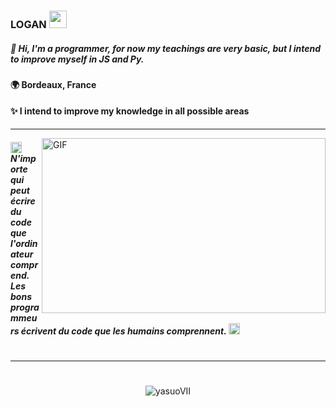 ###  LOGAN <img src="https://cdn.discordapp.com/emojis/799954767429500939.gif?v=1" width="28px"/>

##### 🧪 Hi, I'm a programmer, for now my teachings are very basic, but I intend to improve myself in JS and Py.

#### 🌍 Bordeaux, France
#### ✨ I intend to improve my knowledge in all possible areas
---
<img align="right" alt="GIF" src="https://i.pinimg.com/originals/90/af/f5/90aff5c7eca36889703a1ee6fcd4d178.gif" height="280px" width="454px">

##### <img src="https://cdn.discordapp.com/emojis/797877059103096862.gif?v=1" width="18px"> N'importe qui peut écrire du code que l'ordinateur comprend. Les bons programmeurs écrivent du code que les humains comprennent. <img src="https://cdn.discordapp.com/emojis/797877059103096862.gif?v=1" width="18px">

#
---
#

<p align="center"><img src="https://github-readme-stats.vercel.app/api?username=yasuoVIII&show_icons=true&theme=radical" alt="yasuoVII"/></p>

